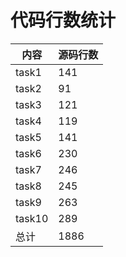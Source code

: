 # **代码行数统计**

| 内容  | 源码行数 |
| ----- | -------- |
| task1 | 141 |
| task2 | 91 |
| task3 | 121 |
| task4 | 119 |
| task5 | 141 |
| task6 | 230 |
| task7 | 246 |
| task8 | 245 |
| task9 | 263 |
| task10 | 289 |
| 总计  | 1886 |

